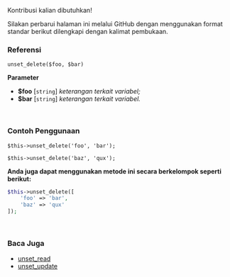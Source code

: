 Kontribusi kalian dibutuhkan!

Silakan perbarui halaman ini melalui GitHub dengan menggunakan format standar berikut dilengkapi dengan kalimat pembukaan.

### Referensi
`unset_delete($foo, $bar)`

**Parameter**
* **$foo** [`string`] *keterangan terkait variabel;*
* **$bar** [`string`] *keterangan terkait variabel.*

&nbsp;

### Contoh Penggunaan
`$this->unset_delete('foo', 'bar');`

`$this->unset_delete('baz', 'qux');`

**Anda juga dapat menggunakan metode ini secara berkelompok seperti berikut:**
```php
$this->unset_delete([
    'foo' => 'bar',
    'baz' => 'qux'
]);
```

&nbsp;

### Baca Juga
* [unset_read](./unset_read)
* [unset_update](./unset_update)
